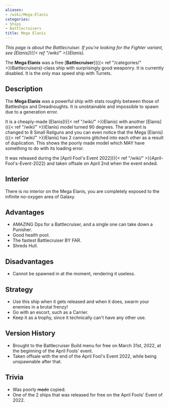 ```yaml
---
aliases:
- /wiki/Mega-Elanis
categories:
- Ships
- Battlecruisers
title: Mega Elanis
---
```


_This page is about the Battlecruiser. If you're looking for the Fighter variant, see [Elanis]({{< ref "/wiki/" >}}Elanis)._

The **Mega Elanis** was a free [**Battlecruiser**]({{< ref "/categories/" >}}Battlecruisers)-class ship with surprisingly good weaponry. It is currently disabled. It is the only max speed ship with Turrets.

## Description

The **Mega Elanis** was a powerful ship with stats roughly between those of Battleships and Dreadnoughts. It is unobtainable and impossible to spawn due to a generation error.

It is a cheaply-made [Elanis]({{< ref "/wiki/" >}}Elanis) with another [Elanis]({{< ref "/wiki/" >}}Elanis) model turned 90 degrees. The arament is changed to 8 Small Railguns and you can even notice that the Mega [Elanis]({{< ref "/wiki/" >}}Elanis) has 2 cannons glitched into each other as a result of duplication. This shows the poorly made model which MAY have something to do with its loading error.

It was released during the [April Fool's Event 2022]({{< ref "/wiki/" >}}April-Fool's-Event-2022) and taken offsale on April 2nd when the event ended.

## Interior

There is no interior on the Mega Elanis, you are completely exposed to the infinite no-oxygen area of Galaxy.

## Advantages

- AMAZING Dps for a Battlecruiser, and a single one can take down a Punisher.
- Good health pool.
- The fastest Battlecruiser BY FAR.
- Shreds Hull.

## Disadvantages

- Cannot be spawned in at the moment, rendering it useless.

## Strategy

- Use this ship when it gets released and when it does, swarm your enemies in a brutal frenzy!
- Go with an escort, such as a Carrier.
- Keep it as a trophy, since it technically can't have any other use.

## Version History 

- Brought to the Battlecruiser Build menu for free on March 31st, 2022, at the beginning of the April Fools' event.
- Taken offsale with the end of the April Fool's Event 2022, while being unspawnable after that.

## Trivia

- Was poorly <s>made</s> copied.
- One of the 2 ships that was released for free on the April Fools' Event of 2022.